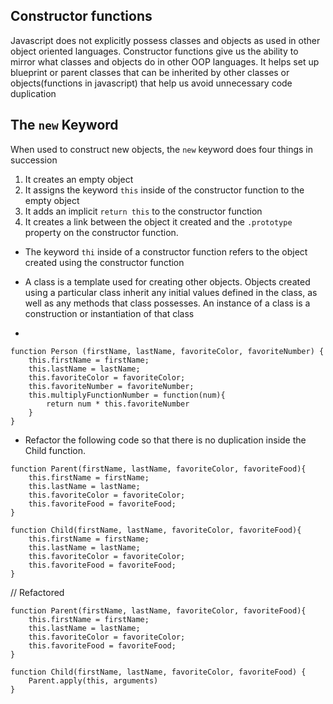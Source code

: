 ## Constructor functions
Javascript does not explicitly possess classes and objects as used in other object oriented languages. Constructor functions give us the ability to mirror what classes and objects do in other OOP languages. It helps set up blueprint or parent classes that can be inherited by other classes or objects(functions in javascript) that help us avoid unnecessary code duplication

## The `new` Keyword
When used to construct new objects, the `new` keyword does four things in succession
1. It creates an empty object
2. It assigns the keyword `this` inside of the constructor function to the empty object
3. It adds an implicit `return this` to the constructor function
4. It creates a link between the object it created and the `.prototype` property on the constructor function.

- The keyword `thi` inside of a constructor function refers to the object created using the constructor function

- A class is a template used for creating other objects. Objects created using a particular class inherit any initial values defined in the class, as well as any methods that class possesses. An instance of a class is a construction or instantiation of that class

- 
```
function Person (firstName, lastName, favoriteColor, favoriteNumber) {
	this.firstName = firstName;
	this.lastName = lastName;
	this.favoriteColor = favoriteColor;
	this.favoriteNumber = favoriteNumber;
	this.multiplyFunctionNumber = function(num){
		return num * this.favoriteNumber
	}
}
```

- Refactor the following code so that there is no duplication inside the Child function.

```
function Parent(firstName, lastName, favoriteColor, favoriteFood){
    this.firstName = firstName;
    this.lastName = lastName;
    this.favoriteColor = favoriteColor;
    this.favoriteFood = favoriteFood;
}

function Child(firstName, lastName, favoriteColor, favoriteFood){
    this.firstName = firstName;
    this.lastName = lastName;
    this.favoriteColor = favoriteColor;
    this.favoriteFood = favoriteFood;
}
```

// Refactored
```
function Parent(firstName, lastName, favoriteColor, favoriteFood){
    this.firstName = firstName;
    this.lastName = lastName;
    this.favoriteColor = favoriteColor;
    this.favoriteFood = favoriteFood;
}
```

```
function Child(firstName, lastName, favoriteColor, favoriteFood) {
	Parent.apply(this, arguments)
}
```